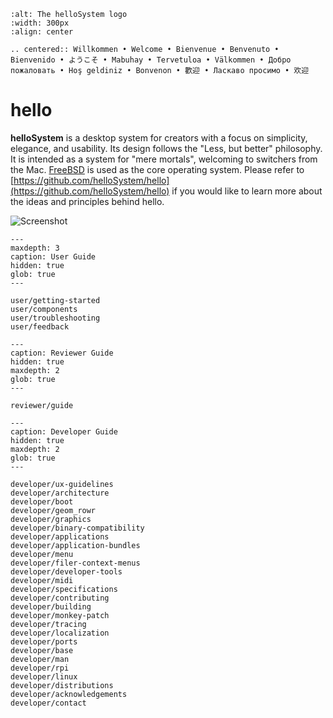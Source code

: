 ```{image} https://raw.githubusercontent.com/helloSystem/hello/1d1e69be8a689c5e0a176df821c14f0b49b241a4/branding/hello_variation.svg
:alt: The helloSystem logo
:width: 300px
:align: center
```

```{eval-rst}
.. centered:: Willkommen • Welcome • Bienvenue • Benvenuto • Bienvenido • ようこそ • Mabuhay • Tervetuloa • Välkommen • Добро пожаловать • Hoş geldiniz • Bonvenon • 歡迎 • Ласкаво просимо • 欢迎
```

# hello

__helloSystem__ is a desktop system for creators with a focus on simplicity, elegance, and usability. Its design follows the "Less, but better" philosophy. It is intended as a system for "mere mortals", welcoming to switchers from the Mac. [FreeBSD](https://www.freebsd.org/) is used as the core operating system. Please refer to [https://github.com/helloSystem/hello](https://github.com/helloSystem/hello) if you would like to learn more about the ideas and principles behind hello.

![Screenshot](https://github.com/helloSystem/hello/blob/master/screenshots/20220121-desktop-0.8.png?raw=true)

```{toctree}
---
maxdepth: 3
caption: User Guide
hidden: true
glob: true
---

user/getting-started
user/components
user/troubleshooting
user/feedback
```

```{toctree}
---
caption: Reviewer Guide
hidden: true
maxdepth: 2
glob: true
---

reviewer/guide
```

```{toctree}
---
caption: Developer Guide
hidden: true
maxdepth: 2
glob: true
---

developer/ux-guidelines
developer/architecture
developer/boot
developer/geom_rowr
developer/graphics
developer/binary-compatibility
developer/applications
developer/application-bundles
developer/menu
developer/filer-context-menus
developer/developer-tools
developer/midi
developer/specifications
developer/contributing
developer/building
developer/monkey-patch
developer/tracing
developer/localization
developer/ports
developer/base
developer/man
developer/rpi
developer/linux
developer/distributions
developer/acknowledgements
developer/contact

```
